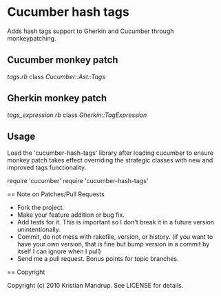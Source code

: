 # Cucumber hash tags

Adds hash tags support to Gherkin and Cucumber through monkeypatching. 

## Cucumber monkey patch

*tags.rb* class *Cucumber::Ast::Tags*

## Gherkin monkey patch

*tags_expression.rb* class *Gherkin::TagExpression*

## Usage

Load the 'cucumber-hash-tags' library after loading cucumber to ensure monkey patch takes effect overriding the strategic classes 
with new and improved tags functionality.

require 'cucumber'
require 'cucumber-hash-tags'

== Note on Patches/Pull Requests
 
* Fork the project.
* Make your feature addition or bug fix.
* Add tests for it. This is important so I don't break it in a
  future version unintentionally.
* Commit, do not mess with rakefile, version, or history.
  (if you want to have your own version, that is fine but bump version in a commit by itself I can ignore when I pull)
* Send me a pull request. Bonus points for topic branches.

== Copyright

Copyright (c) 2010 Kristian Mandrup. See LICENSE for details.
